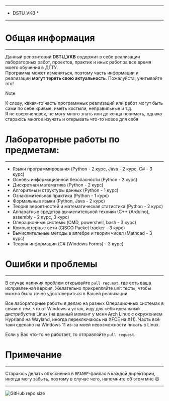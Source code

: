 ************
* DSTU_VKB *
************
# Общая информация
---

Данный репозиторий <b>DSTU_VKB</b> содержит в себе реализации лабораторных работ, проектов, практик и иных работ за все время моего обучения в ДГТУ. <br>
Программа может изменяться, поэтому часть информации и реализации **могут терять свою актуальность**. Пожалуйста, учитывайте это!

> [!NOTE]
> К слову, какая-то часть программных реализаций или работ могут быть сами по себе кривые, иметь костыли, неправильные и т.д.<br> 
> Я не сверхчеловек, не могу много знать или до конца понимать, однако стараюсь многое изучать и открывать что-то новое для себя<br>

# Лабораторные работы по предметам:
---

- Языки программирования (Python - 2 курс, Java - 2 курс, С# - 3 курс)
- Основы информационной безопасности (Python - 2 курс)
- Дискретная математика (Python - 2 курс)
- Алгоритмы и структуры данных (Python - 1 курс)
- Ознакомительная практика (Python - 1 курс)
- Формальные языки (Python, Java - 2 курс)
- Теория вероятностей и математическая статистика (Python - 2 курс)
- Аппаратные средства вычислительной техники (С++ (Arduino), assembly - 2 курс, 3 курс)
- Операционные системы (CMD, powershell, bash - 3 курс)
- Компьютерные сети (CISCO Packet tracker - 3 курс)
- Вычислительные методы в алгебре и теории чисел (Mathcad - 3 курс)
- Теория информации (C# (Windows Forms) - 3 курс)

# Ошибки и проблемы
---

В случае наличия проблем открывайте `pull request`, где есть ваша исправленная версия.
Желательно прикрепляйте unit тесты, чтобы можно было точно удостовериться в Вашей реализации.

Все лабораторные работы я делаю на разных Операционных системах в связи с тем, что от Windows я устал, ищу для себя идеальный дистрибуктив Linux (на данный момент у меня Arch Linux с окружением Hyprland на Wayland, иногда переключаюсь на XFCE на X11). Часть всё таки сделано на Windows 11 из-за моей невозможности писать в Linux. 

Если у Вас что-то не работает, то отправляйте `pull request`. 

# Примечание
---

Стараюсь делать объяснения в `README`-файлах в каждой директории, иногда могу забыть, поэтому в случае чего, напомните об этом мне 😃

---
![GitHub repo size](https://img.shields.io/github/repo-size/Kikuzawa/DSTU_VKB)
